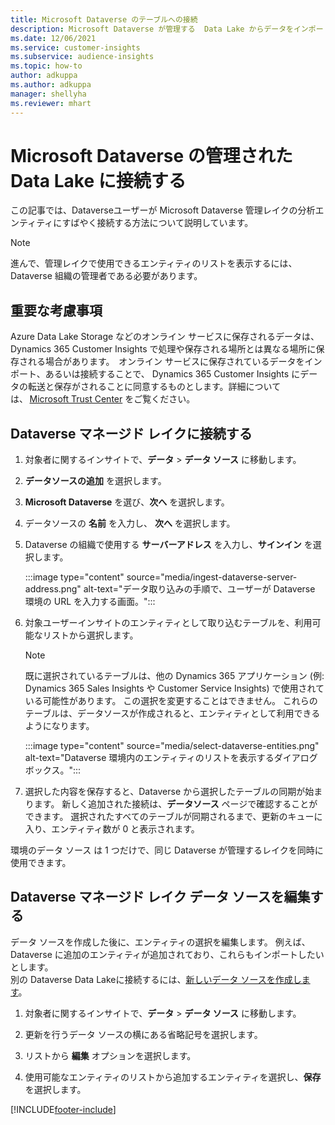 ```yaml
---
title: Microsoft Dataverse のテーブルへの接続
description: Microsoft Dataverse が管理する  Data Lake からデータをインポートする。
ms.date: 12/06/2021
ms.service: customer-insights
ms.subservice: audience-insights
ms.topic: how-to
author: adkuppa
ms.author: adkuppa
manager: shellyha
ms.reviewer: mhart
---
```


# <a name="connect-to-data-in-a-microsoft-dataverse-managed-data-lake"></a>Microsoft Dataverse の管理された Data Lake に接続する



この記事では、Dataverseユーザーが Microsoft Dataverse 管理レイクの分析エンティティにすばやく接続する方法について説明しています。 

> [!NOTE]
> 進んで、管理レイクで使用できるエンティティのリストを表示するには、Dataverse 組織の管理者である必要があります。

## <a name="important-considerations"></a>重要な考慮事項

Azure Data Lake Storage などのオンライン サービスに保存されるデータは、Dynamics 365 Customer Insights で処理や保存される場所とは異なる場所に保存される場合があります。  オンライン サービスに保存されているデータをインポート、あるいは接続することで、 Dynamics 365 Customer Insights にデータの転送と保存がされることに同意するものとします。詳細については、 [Microsoft Trust Center](https://www.microsoft.com/trust-center) をご覧ください。

## <a name="connect-to-a-dataverse-managed-lake"></a>Dataverse マネージド レイクに接続する

1. 対象者に関するインサイトで、**データ** > **データ ソース** に移動します。

2. **データソースの追加** を選択します。

3. **Microsoft Dataverse** を選び、**次へ** を選択します。

4. データソースの **名前** を入力し、 **次へ** を選択します。 

5. Dataverse の組織で使用する **サーバーアドレス** を入力し、**サインイン** を選択します。

   :::image type="content" source="media/ingest-dataverse-server-address.png" alt-text="データ取り込みの手順で、ユーザーが Dataverse 環境の URL を入力する画面。":::

6. 対象ユーザーインサイトのエンティティとして取り込むテーブルを、利用可能なリストから選択します。    

   > [!NOTE]
   > 既に選択されているテーブルは、他の Dynamics 365 アプリケーション (例: Dynamics 365 Sales Insights や Customer Service Insights) で使用されている可能性があります。 この選択を変更することはできません。 これらのテーブルは、データソースが作成されると、エンティティとして利用できるようになります。

   :::image type="content" source="media/select-dataverse-entities.png" alt-text="Dataverse 環境内のエンティティのリストを表示するダイアログ ボックス。":::

7. 選択した内容を保存すると、Dataverse から選択したテーブルの同期が始まります。 新しく追加された接続は、**データソース** ページで確認することができます。 選択されたすべてのテーブルが同期されるまで、更新のキューに入り、エンティティ数が 0 と表示されます。

環境のデータ ソース は 1 つだけで、同じ Dataverse が管理するレイクを同時に使用できます。

## <a name="edit-a-dataverse-managed-lake-data-source"></a>Dataverse マネージド レイク データ ソースを編集する

データ ソースを作成した後に、エンティティの選択を編集します。 例えば、Dataverse に追加のエンティティが追加されており、これらもインポートしたいとします。    
別の Dataverse Data Lakeに接続するには、[新しいデータ ソースを作成します](#connect-to-a-dataverse-managed-lake)。

1. 対象者に関するインサイトで、**データ** > **データ ソース** に移動します。

2. 更新を行うデータ ソースの横にある省略記号を選択します。

3. リストから **編集** オプションを選択します。

4. 使用可能なエンティティのリストから追加するエンティティを選択し、**保存** を選択します。

[!INCLUDE[footer-include](../includes/footer-banner.md)]
